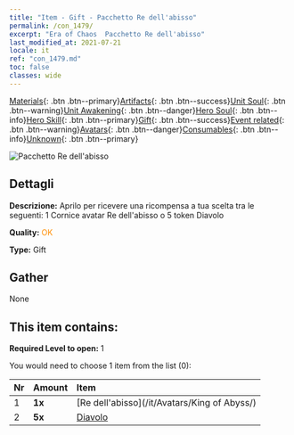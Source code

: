 ```yaml
---
title: "Item - Gift - Pacchetto Re dell'abisso"
permalink: /con_1479/
excerpt: "Era of Chaos  Pacchetto Re dell'abisso"
last_modified_at: 2021-07-21
locale: it
ref: "con_1479.md"
toc: false
classes: wide
---
```

 [Materials](/ItemsIT/){: .btn .btn--primary}[Artifacts](/ItemsIT/Artifacts/){: .btn .btn--success}[Unit Soul](/ItemsIT/UnitSoul/){: .btn .btn--warning}[Unit Awakening](/ItemsIT/UnitAwakening/){: .btn .btn--danger}[Hero Soul](/ItemsIT/HeroSoul/){: .btn .btn--info}[Hero Skill](/ItemsIT/HeroSkill/){: .btn .btn--primary}[Gift](/ItemsIT/Gift/){: .btn .btn--success}[Event related](/ItemsIT/Events/){: .btn .btn--warning}[Avatars](/ItemsIT/Avatars/){: .btn .btn--danger}[Consumables](/ItemsIT/Consumables/){: .btn .btn--info}[Unknown](/ItemsIT/Unknown/){: .btn .btn--primary}

 ![Pacchetto Re dell'abisso](/images/t/i_907093.png)

## Dettagli
 **Descrizione:** Aprilo per ricevere una ricompensa a tua scelta tra le seguenti: 1 Cornice avatar Re dell'abisso o 5 token Diavolo

 **Quality:** <span style="color: #FF8C00">OK</span>

 **Type:** Gift

## Gather

  None

## This item contains:

 **Required Level to open:** 1

 You would need to choose 1 item from the list (0):

  | Nr | Amount |     Item    |
  |:---|:-------|:------------|
  | 1 |  **1x** | [Re dell'abisso](/it/Avatars/King of Abyss/) |  | 
  | 2 |  **5x** | [Diavolo](/ItemsIT/unt_232/) |  | 
